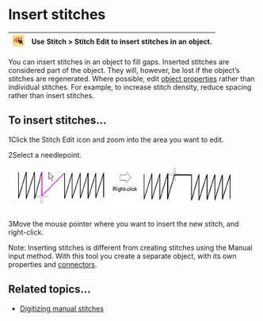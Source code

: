# Insert stitches

| ![StitchEdit00022.png](assets/StitchEdit00022.png) | Use Stitch > Stitch Edit to insert stitches in an object. |
| -------------------------------------------------- | --------------------------------------------------------- |

You can insert stitches in an object to fill gaps. Inserted stitches are considered part of the object. They will, however, be lost if the object’s stitches are regenerated. Where possible, edit [object properties](../../glossary/glossary) rather than individual stitches. For example, to increase stitch density, reduce spacing rather than insert stitches.

## To insert stitches...

1Click the Stitch Edit icon and zoom into the area you want to edit.

2Select a needlepoint.

![functions00023.png](assets/functions00023.png)

3Move the mouse pointer where you want to insert the new stitch, and right-click.

Note: Inserting stitches is different from creating stitches using the Manual input method. With this tool you create a separate object, with its own properties and [connectors](../../glossary/glossary).

## Related topics...

- [Digitizing manual stitches](Digitizing_manual_stitches)
